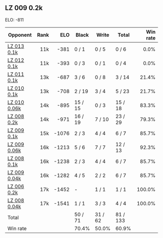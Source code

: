 ## LZ 009 0.2k ##

ELO: -811

Opponent | Rank | ELO | Black | Write | Total | Win rate
---------|-----:|----:|-------|-------|-------|-------:
[LZ 013 0.1k](LZ%20013%200.1k.md) | 11k | -381 | 0 / 1 | 0 / 5 | 0 / 6 | 0.0%
[LZ 012 0.1k](LZ%20012%200.1k.md) | 11k | -393 | 0 / 3 | 0 / 1 | 0 / 4 | 0.0%
[LZ 011 0.1k](LZ%20011%200.1k.md) | 13k | -687 | 3 / 6 | 0 / 8 | 3 / 14 | 21.4%
[LZ 010 0.1k](LZ%20010%200.1k.md) | 13k | -708 | 2 / 19 | 3 / 4 | 5 / 23 | 21.7%
[LZ 010 0.06k](LZ%20010%200.06k.md) | 14k | -895 | 15 / 15 | 0 / 3 | 15 / 18 | 83.3%
[LZ 008 0.2k](LZ%20008%200.2k.md) | 14k | -971 | 16 / 19 | 7 / 10 | 23 / 29 | 79.3%
[LZ 009 0.1k](LZ%20009%200.1k.md) | 15k | -1076 | 2 / 3 | 4 / 4 | 6 / 7 | 85.7%
[LZ 009 0.06k](LZ%20009%200.06k.md) | 16k | -1213 | 5 / 6 | 7 / 7 | 12 / 13 | 92.3%
[LZ 008 0.1k](LZ%20008%200.1k.md) | 16k | -1238 | 2 / 3 | 4 / 4 | 6 / 7 | 85.7%
[LZ 009 0.04k](LZ%20009%200.04k.md) | 16k | -1282 | 4 / 5 | 2 / 2 | 6 / 7 | 85.7%
[LZ 006 0.2k](LZ%20006%200.2k.md) | 17k | -1452 | - | 1 / 1 | 1 / 1 | 100.0%
[LZ 008 0.04k](LZ%20008%200.04k.md) | 17k | -1541 | 1 / 1 | 3 / 3 | 4 / 4 | 100.0%
Total | | | 50 / 71 | 31 / 62 | 81 / 133 | 
Win rate| | | 70.4% | 50.0% | 60.9% | 
